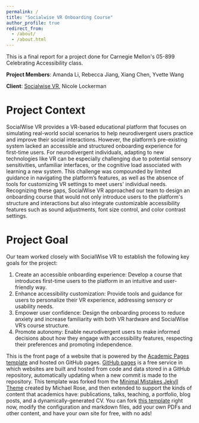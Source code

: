 ```yaml
---
permalink: /
title: "Socialwise VR Onboarding Course"
author_profile: true
redirect_from: 
  - /about/
  - /about.html
---
```


This is a final report for a project done for Carnegie Mellon's 05-899 Celebrating Accessibility class. 

**Project Members**: Amanda Li, Rebecca Jiang, Xiang Chen, Yvette Wang

**Client**: [Socialwise VR](https://www.socialwisevr.com/), Nicole Lockerman

Project Context
======
SocialWise VR provides a VR-based educational platform that focuses on simulating real-world social scenarios to help neurodivergent users practice and improve their social interactions. However, the platform’s pre-existing system lacked an accessible and structured onboarding experience for first-time users.
For neurodivergent individuals, adapting to new technologies like VR can be especially challenging due to potential sensory sensitivities, unfamiliar interfaces, or the cognitive load associated with learning a new system. This challenge was compounded by limited guidance in navigating the platform’s features, as well as the absence of tools for customizing VR settings to meet users' individual needs.
Recognizing these gaps, SocialWise VR approached our team to design an onboarding course that would not only introduce users to the platform's structure and interactions but also integrate customizable accessibility features such as sound adjustments, font size control, and color contrast settings.

Project Goal
======
Our team worked closely with SocialWise VR to establish the following key goals for the project:
1. Create an accessible onboarding experience: Develop a course that introduces first-time users to the platform in an intuitive and user-friendly way.
1. Enhance accessibility customization: Provide tools and guidance for users to personalize their VR experience, addressing sensory or usability needs.
1. Empower user confidence: Design the onboarding process to reduce anxiety and increase familiarity with both VR hardware and SocialWise VR’s course structure.
1. Promote autonomy: Enable neurodivergent users to make informed decisions about how they engage with accessibility features, respecting their preferences and promoting independence.

This is the front page of a website that is powered by the [Academic Pages template](https://github.com/academicpages/academicpages.github.io) and hosted on GitHub pages. [GitHub pages](https://pages.github.com) is a free service in which websites are built and hosted from code and data stored in a GitHub repository, automatically updating when a new commit is made to the repository. This template was forked from the [Minimal Mistakes Jekyll Theme](https://mmistakes.github.io/minimal-mistakes/) created by Michael Rose, and then extended to support the kinds of content that academics have: publications, talks, teaching, a portfolio, blog posts, and a dynamically-generated CV. You can fork [this template](https://github.com/academicpages/academicpages.github.io) right now, modify the configuration and markdown files, add your own PDFs and other content, and have your own site for free, with no ads!
